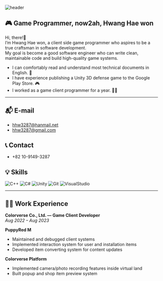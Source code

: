 ![header](https://capsule-render.vercel.app/api?type=rounded&height=150&color=gradient&text=now2ah's%20Github&section=header&reversal=false)

## 🎮 Game Programmer, now2ah, Hwang Hae won
Hi, there!👋  
I’m Hwang Hae won, a client side game programmer who aspires to be a true craftsman in software development.  
My goal is become a good software engineer who can write clean, maintainable code and build high-quality game systems.
* I can comfortably read and understand most technical documents in English. 📑
* I have experience publishing a Unity 3D defense game to the Google Play Store. 🎮
* I worked as a game client programmer for a year. 👩‍💻
---
## 📬 E-mail

- hhw3287@hanmail.net  
- hhw3287@gmail.com

## 📞 Contact

- +82 10-9149-3287 


## 💡 Skills
![C++](https://img.shields.io/badge/language-C++-blue) 
![C#](https://img.shields.io/badge/language-C%23-239120?-green)
![Unity](https://img.shields.io/badge/tools-Unity-black) 
![Git](https://img.shields.io/badge/tools-Git-orange)
![VisualStudio](https://img.shields.io/badge/tools-VisualStudio-purple)

---
## 👨‍💻 Work Experience

**Colorverse Co., Ltd. — Game Client Developer**  
_Aug 2022 – Aug 2023_

**PuppyRed M**
- Maintained and debugged client systems  
- Implemented interaction system for user and installation items  
- Developed item converting system for content updates

**Colorverse Platform**
- Implemented camera/photo recording features inside virtual land  
- Built popup and shop item preview system

<!--
**now2ah/now2ah** is a ✨ _special_ ✨ repository because its `README.md` (this file) appears on your GitHub profile.

Here are some ideas to get you started:

- 🔭 I’m currently working on ...
- 🌱 I’m currently learning ...
- 👯 I’m looking to collaborate on ...
- 🤔 I’m looking for help with ...
- 💬 Ask me about ...
- 📫 How to reach me: ...
- 😄 Pronouns: ...
- ⚡ Fun fact: ...
-->
